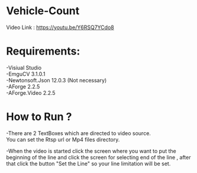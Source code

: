 # Vehicle-Count  
Video Link : https://youtu.be/Y6RSQ7YCdo8

# Requirements: 
-Visiual Studio  
-EmguCV 3.1.0.1  
-Newtonsoft.Json 12.0.3 (Not necessary)  
-AForge 2.2.5  
-AForge.Video 2.2.5  

# How to Run ?  

-There are 2 TextBoxes which are directed to video source.  
You can set the Rtsp url or Mp4 files directory.  

-When the video is started click the screen where you want to put the beginning of the line and 
click the screen for selecting end of the line ,
after that click the button "Set the Line" so your line limitation will be set.
